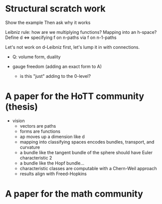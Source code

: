 # Structural scratch work

Show the example
Then ask why it works

Leibniz rule: how are we multiplying functions? Mapping into an h-space?
Define d <=> specifying f on n-paths via f on n-1-paths

Let's not work on d-Leibniz first, let's lump it in with connections.



- Q: volume form, duality

- gauge freedom (adding an exact form to A)
  - is this "just" adding to the 0-level?
  
# A paper for the HoTT community (thesis)

- vision
  - vectors are paths
  - forms are functions
  - ap moves up a dimension like d
  - mapping into classifying spaces encodes bundles, transport, and curvature
  - a bundle like the tangent bundle of the sphere should have Euler characteristic 2
  - a bundle like the Hopf bundle...
  - characteristic classes are computable with a Chern-Weil approach
  - results align with Freed-Hopkins
  
# A paper for the math community



